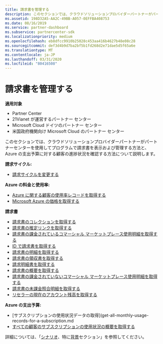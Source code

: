 ```yaml
---
title: 請求書を管理する
description: このセクションでは、クラウドソリューションプロバイダーパートナーがパートナーセンターを使用してプログラムで請求書を表示および管理する方法と、Azure の支出予算に対する顧客の進捗状況を確認する方法について説明します。
ms.assetid: 198D32A5-AA2C-49BB-A057-0EFFBA408753
ms.date: 08/16/2019
ms.service: partner-dashboard
ms.subservice: partnercenter-sdk
ms.localizationpriority: medium
ms.openlocfilehash: eb8dfcc9910b25028c453aa416b4627b48e08c28
ms.sourcegitcommit: def3d4b9d7ba2bf5b1fd268d2e71dae5d5f65a6e
ms.translationtype: MT
ms.contentlocale: ja-JP
ms.lasthandoff: 03/31/2020
ms.locfileid: "80416508"
---
```

# <a name="manage-billing"></a>請求書を管理する


**適用対象**

- Partner Center
- 21Vianet が運営するパートナー センター
- Microsoft Cloud ドイツのパートナー センター
- 米国政府機関向け Microsoft Cloud のパートナー センター

このセクションでは、クラウドソリューションプロバイダーパートナーがパートナーセンターを使用してプログラムで請求書を表示および管理する方法と、Azure の支出予算に対する顧客の進捗状況を確認する方法について説明します。

**請求サイクル:**
- [請求サイクルを変更する](change-the-billing-cycle.md)

**Azure の料金と使用率:**
- [Azure に関する顧客の使用率レコードを取得する](get-a-customer-s-utilization-record-for-azure.md)
- [Microsoft Azure の価格を取得する](get-prices-for-microsoft-azure.md)

**請求書**
- [請求書のコレクションを取得する](get-a-collection-of-invoices.md)
- [請求書の推定リンクを取得する](get-invoice-estimate-links.md)
- [請求書の課金されているコマーシャル マーケットプレース使用明細を取得する](get-invoice-billed-consumption-lineitems.md)
- [ID で請求書を取得する](get-invoice-by-id.md)
- [請求書の明細を取得する](get-invoiceline-items.md)
- [請求書の領収書を取得する](get-invoice-receipt-statement.md)
- [請求明細書を取得する](get-invoice-statement.md) 
- [請求書の概要を取得する](get-invoice-summaries.md)
- [請求書の課金されていないコマーシャル マーケットプレース使用明細を取得する](get-invoice-unbilled-consumption-lineitems.md)
- [請求書の未課金照合明細を取得する](get-invoice-unbilled-recon-lineitems.md)
- [リセラーの現在のアカウント残高を取得する](get-the-reseller-s-current-account-balance.md)

**Azure の支出予算:**
- [サブスクリプションの使用状況データの取得](get-all-monthly-usage-records-for-a-subscription.md
- [すべての顧客のサブスクリプションの使用状況の概要を取得する](get-a-customer-usage-summary.md)

詳細については、「[シナリオ](scenarios.md)、特に[背景](scenarios.md#background)セクション」を参照してください。

 

 




